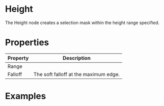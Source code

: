 # Height



The Height node creates a selection mask within the height range specified.



# Properties


| Property | Description| 
| -------- | -----------|
| Range |  |
| Falloff | The soft falloff at the maximum edge. |




# Examples
